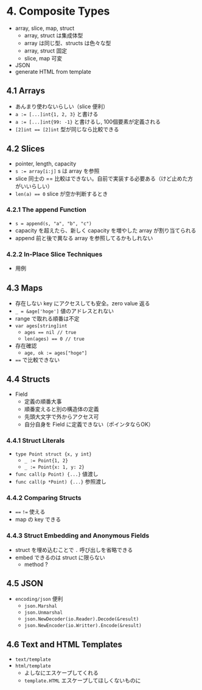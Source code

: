 # 4. Composite Types

* array, slice, map, struct
  * array, struct は集成体型
  * array は同じ型、structs は色々な型
  * array, struct 固定
  * slice, map 可変
* JSON
* generate HTML from template


## 4.1 Arrays

* あんまり使わないらしい（slice 便利）
* `a := [...]int{1, 2, 3}` と書ける
* `a := [...]int{99: -1}` と書けるし, 100個要素が定義される
* `[2]int == [2]int` 型が同じなら比較できる

## 4.2 Slices

* pointer, length, capacity
* `s := array[i:j]` s は array を参照
* slice 同士の == 比較はできない。自前で実装する必要ある（けど止めた方がいいらしい）
* `len(a) == 0` slice が空か判断するとき

### 4.2.1 The append Function

* `s = append(s, "a", "b", "c")`
* capacity を超えたら、新しく capacity を増やした array が割り当てられる
* append 前と後で異なる array を参照してるかもしれない

### 4.2.2 In-Place Slice Techniques

* 用例

## 4.3 Maps

* 存在しない key にアクセスしても安全。zero value 返る
* `_ = &age['hoge']` 値のアドレスとれない
* range で取れる順番は不定
* `var ages[string]int`
  * `ages == nil // true`
  * `len(ages) == 0 // true`
* 存在確認
  * `age, ok := ages["hoge"]`
* `==` で比較できない

## 4.4 Structs

* Field
  * 定義の順番大事
  * 順番変えると別の構造体の定義
  * 先頭大文字で外からアクセス可
  * 自分自身を Field に定義できない（ポインタならOK）

### 4.4.1 Struct Literals

* `type Point struct {x, y int}`
  * `_ := Point{1, 2}`
  * `_ := Point{x: 1, y: 2}`
* `func call(p Point) {...}` 値渡し
* `func call(p *Point) {...}` 参照渡し

### 4.4.2 Comparing Structs

* `==` `!=` 使える
* map の key できる

### 4.4.3 Struct Embedding and Anonymous Fields

* struct を埋め込むことで `.` 呼び出しを省略できる
* embed できるのは struct に限らない
  * method ?

## 4.5 JSON

* `encoding/json` 便利
  * `json.Marshal`
  * `json.Unmarshal`
  * `json.NewDecoder(io.Reader).Decode(&result)`
  * `json.NewEncoder(io.Writter).Encode(&result)`

## 4.6 Text and HTML Templates

* `text/template`
* `html/template`
  * よしなにエスケープしてくれる
  * `template.HTML` エスケープしてほしくないものに


